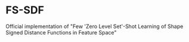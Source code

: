 # FS-SDF
Official implementation of "Few 'Zero Level Set'-Shot Learning of Shape Signed Distance Functions in Feature Space"
